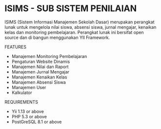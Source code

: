 ISIMS - SUB SISTEM PENILAIAN
=====
ISIMS (Sistem Informasi Manajemen Sekolah Dasar) 
merupakan perangkat lunak untuk mengelola
nilai siswa, absensi siswa, jurnal mengajar, 
kenaikan kelas dan monitoring pembelajaran. 
Perangkat lunak ini bersifat open source dan 
di bangun menggunakan YII Framework.

FEATURES
- Manajemen Monitoring Pembelajaran 
- Pengaturan Website Dinamis 
- Manajemen Nilai dan Raport 
- Manajemen Jurnal Mengajar 
- Manajemen Kenaikan Kelas 
- Manajemen Absensi Siswa 
- Manajemen User 
- Kalkulator

REQUIREMENTS
- Yii 1.13 or above
- PHP 5.3 or above
- PostGreSQL 8.1 or above
